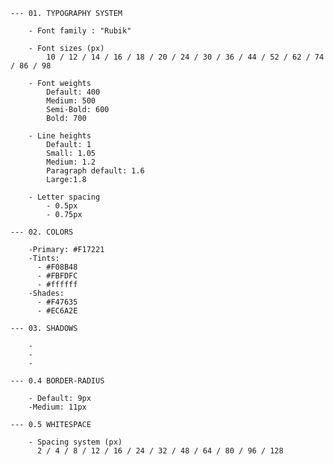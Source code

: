     --- 01. TYPOGRAPHY SYSTEM

        - Font family : "Rubik"

        - Font sizes (px)
            10 / 12 / 14 / 16 / 18 / 20 / 24 / 30 / 36 / 44 / 52 / 62 / 74 / 86 / 98

        - Font weights
            Default: 400
            Medium: 500
            Semi-Bold: 600
            Bold: 700

        - Line heights
            Default: 1
            Small: 1.05
            Medium: 1.2
            Paragraph default: 1.6
            Large:1.8

        - Letter spacing
            - 0.5px
            - 0.75px

    --- 02. COLORS

        -Primary: #F17221
        -Tints:
          - #F08B48
          - #FBFDFC
          - #ffffff
        -Shades:
          - #F47635
          - #EC6A2E

    --- 03. SHADOWS

        -
        -
        -

    --- 0.4 BORDER-RADIUS

        - Default: 9px
        -Medium: 11px

    --- 0.5 WHITESPACE

        - Spacing system (px)
          2 / 4 / 8 / 12 / 16 / 24 / 32 / 48 / 64 / 80 / 96 / 128

